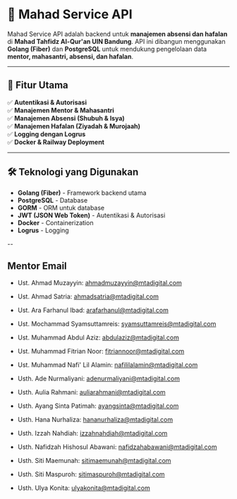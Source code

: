 # 🚀 Mahad Service API

Mahad Service API adalah backend untuk **manajemen absensi dan hafalan** di **Mahad Tahfidz Al-Qur'an UIN Bandung**. API ini dibangun menggunakan **Golang (Fiber)** dan **PostgreSQL** untuk mendukung pengelolaan data **mentor, mahasantri, absensi, dan hafalan**.

---

## 📌 Fitur Utama

✅ **Autentikasi & Autorisasi**  
✅ **Manajemen Mentor & Mahasantri**  
✅ **Manajemen Absensi (Shubuh & Isya)**  
✅ **Manajemen Hafalan (Ziyadah & Murojaah)**  
✅ **Logging dengan Logrus**  
✅ **Docker & Railway Deployment**  

---

## 🛠️ Teknologi yang Digunakan

- **Golang (Fiber)** - Framework backend utama
- **PostgreSQL** - Database
- **GORM** - ORM untuk database  
- **JWT (JSON Web Token)** - Autentikasi & Autorisasi
- **Docker** - Containerization
- **Logrus** - Logging  

--

## Mentor Email

- Ust. Ahmad Muzayyin: <ahmadmuzayyin@mtadigital.com>
- Ust. Ahmad Satria: <ahmadsatria@mtadigital.com>
- Ust. Ara Farhanul Ibad: <arafarhanul@mtadigital.com>
- Ust. Mochammad Syamsuttamreis: <syamsuttamreis@mtadigital.com>
- Ust. Muhammad Abdul Aziz: <abdulaziz@mtadigital.com>
- Ust. Muhammad Fitrian Noor: <fitriannoor@mtadigital.com>
- Ust. Muhammad Nafi' Lil Alamin: <nafililalamin@mtadigital.com>

- Usth. Ade Nurmaliyani: <adenurmaliyani@mtadigital.com>
- Usth. Aulia Rahmani: <auliarahmani@mtadigital.com>
- Usth. Ayang Sinta Patimah: <ayangsinta@mtadigital.com>
- Usth. Hana Nurhaliza: <hananurhaliza@mtadigital.com>
- Usth. Izzah Nahdiah: <izzahnahdiah@mtadigital.com>
- Usth. Nafidzah Hishosul Abawani: <nafidzahabawani@mtadigital.com>
- Usth. Siti Maemunah: <sitimaemunah@mtadigital.com>
- Usth. Siti Maspuroh: <sitimaspuroh@mtadigital.com>
- Usth. Ulya Konita: <ulyakonita@mtadigital.com>
